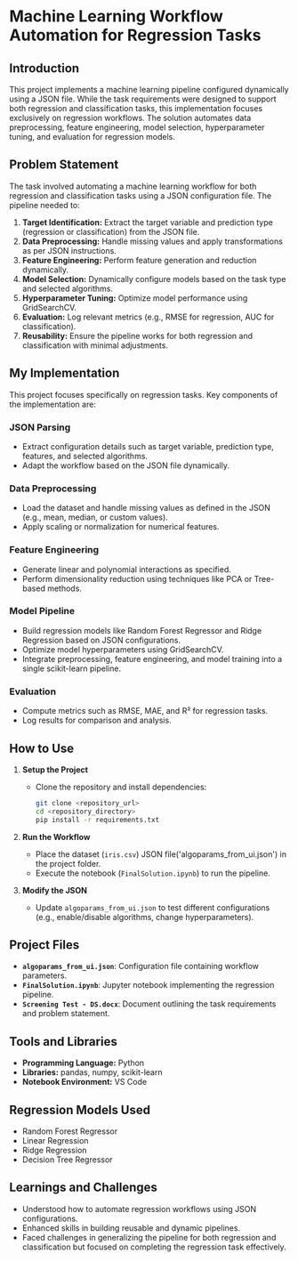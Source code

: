 # Machine Learning Workflow Automation for Regression Tasks

## Introduction

This project implements a machine learning pipeline configured dynamically using a JSON file. While the task requirements were designed to support both regression and classification tasks, this implementation focuses exclusively on regression workflows. The solution automates data preprocessing, feature engineering, model selection, hyperparameter tuning, and evaluation for regression models.

## Problem Statement

The task involved automating a machine learning workflow for both regression and classification tasks using a JSON configuration file. The pipeline needed to:

1. **Target Identification:** Extract the target variable and prediction type (regression or classification) from the JSON file.
2. **Data Preprocessing:** Handle missing values and apply transformations as per JSON instructions.
3. **Feature Engineering:** Perform feature generation and reduction dynamically.
4. **Model Selection:** Dynamically configure models based on the task type and selected algorithms.
5. **Hyperparameter Tuning:** Optimize model performance using GridSearchCV.
6. **Evaluation:** Log relevant metrics (e.g., RMSE for regression, AUC for classification).
7. **Reusability:** Ensure the pipeline works for both regression and classification with minimal adjustments.

## My Implementation

This project focuses specifically on regression tasks. Key components of the implementation are:

### JSON Parsing
- Extract configuration details such as target variable, prediction type, features, and selected algorithms.
- Adapt the workflow based on the JSON file dynamically.

### Data Preprocessing
- Load the dataset and handle missing values as defined in the JSON (e.g., mean, median, or custom values).
- Apply scaling or normalization for numerical features.

### Feature Engineering
- Generate linear and polynomial interactions as specified.
- Perform dimensionality reduction using techniques like PCA or Tree-based methods.

### Model Pipeline
- Build regression models like Random Forest Regressor and Ridge Regression based on JSON configurations.
- Optimize model hyperparameters using GridSearchCV.
- Integrate preprocessing, feature engineering, and model training into a single scikit-learn pipeline.

### Evaluation
- Compute metrics such as RMSE, MAE, and R² for regression tasks.
- Log results for comparison and analysis.

## How to Use

1. **Setup the Project**
   - Clone the repository and install dependencies:
     ```bash
     git clone <repository_url>
     cd <repository_directory>
     pip install -r requirements.txt
     ```

2. **Run the Workflow**
   - Place the dataset (`iris.csv`) JSON file('algoparams_from_ui.json') in the project folder.
   - Execute the notebook (`FinalSolution.ipynb`) to run the pipeline.

3. **Modify the JSON**
   - Update `algoparams_from_ui.json` to test different configurations (e.g., enable/disable algorithms, change hyperparameters).

## Project Files

- **`algoparams_from_ui.json`**: Configuration file containing workflow parameters.
- **`FinalSolution.ipynb`**: Jupyter notebook implementing the regression pipeline.
- **`Screening Test - DS.docx`**: Document outlining the task requirements and problem statement.

## Tools and Libraries

- **Programming Language:** Python
- **Libraries:** pandas, numpy, scikit-learn
- **Notebook Environment:** VS Code

## Regression Models Used

- Random Forest Regressor
- Linear Regression
- Ridge Regression
- Decision Tree Regressor

## Learnings and Challenges

- Understood how to automate regression workflows using JSON configurations.
- Enhanced skills in building reusable and dynamic pipelines.
- Faced challenges in generalizing the pipeline for both regression and classification but focused on completing the regression task effectively.


